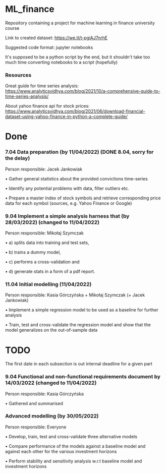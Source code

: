 # ML_finance
Repository containing a project for machine learning in finance university course

Link to created dataset: https://we.tl/t-pgiAJ7nrhE

Suggested code format: jupyter notebooks

It's supposed to be a python script by the end, but it shouldn't take too much time converting notebooks to a script (hopefully) 

### Resources
Great guide for time series analysis: https://www.analyticsvidhya.com/blog/2021/10/a-comprehensive-guide-to-time-series-analysis/

About yahoo finance api for stock prices: https://www.analyticsvidhya.com/blog/2021/06/download-financial-dataset-using-yahoo-finance-in-python-a-complete-guide/

# Done

### 7.04 Data preparation (by 11/04/2022) (DONE 8.04, sorry for the delay)
Person responsible: Jacek Jankowiak

• Gather general statistics about the provided convictions time-series

• Identify any potential problems with data, filter outliers etc.

• Prepare a master index of stock symbols and retrieve corresponding price
data for each symbol (sources, e.g. Yahoo Finance or Google)

### 9.04 Implement a simple analysis harness that (by 28/03/2022) (changed to 11/04/2022)
Person responsible: Mikołaj Szymczak

• a) splits data into training and test sets,

• b) trains a dummy model,

• c) performs a cross-validation and

• d) generate stats in a form of a pdf report.

### 11.04 Initial modelling (11/04/2022)
Person responsible: Kasia Górczyńska + Mikołaj Szymczak (+ Jacek Jankowiak)

• Implement a simple regression model to be used as a baseline for further
analysis

• Train, test and cross-validate the regression model and show that the model
generalizes on the out-of-sample data


# TODO
The first date in each subsection is out internal deadline for a given part

### 9.04 Functional and non-functional requirements document by 14/03/2022 (changed to 11/04/2022)
Person responsible: Kasia Górczyńska

• Gathered and summarised



### Advanced modelling (by 30/05/2022)
Person responsible: Everyone

• Develop, train, test and cross-validate three alternative models

• Compare performance of the models against a baseline model and against
each other for the various investment horizons

• Perform stability and sensitivity analysis w.r.t baseline model and investment
horizons
